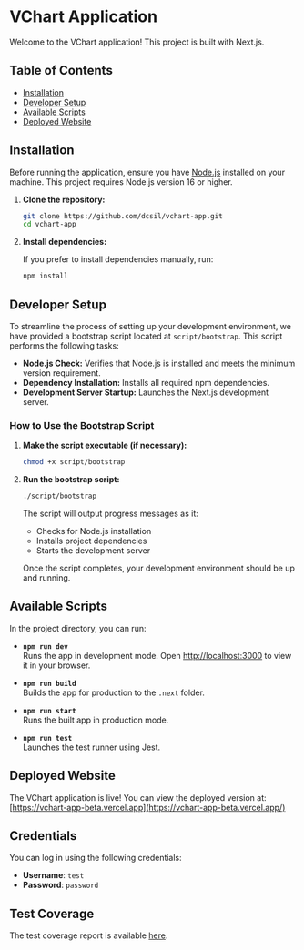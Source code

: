 # VChart Application

Welcome to the VChart application! This project is built with Next.js.

## Table of Contents

- [Installation](#installation)
- [Developer Setup](#developer-setup)
- [Available Scripts](#available-scripts)
- [Deployed Website](#deployed-website)

## Installation

Before running the application, ensure you have [Node.js](https://nodejs.org/) installed on your machine. This project requires Node.js version 16 or higher.

1. **Clone the repository:**

   ```bash
   git clone https://github.com/dcsil/vchart-app.git
   cd vchart-app
   ```

2. **Install dependencies:**

   If you prefer to install dependencies manually, run:

   ```bash
   npm install
   ```

## Developer Setup

To streamline the process of setting up your development environment, we have provided a bootstrap script located at `script/bootstrap`. This script performs the following tasks:

- **Node.js Check:** Verifies that Node.js is installed and meets the minimum version requirement.
- **Dependency Installation:** Installs all required npm dependencies.
- **Development Server Startup:** Launches the Next.js development server.

### How to Use the Bootstrap Script

1. **Make the script executable (if necessary):**

   ```bash
   chmod +x script/bootstrap
   ```

2. **Run the bootstrap script:**

   ```bash
   ./script/bootstrap
   ```

   The script will output progress messages as it:

   - Checks for Node.js installation
   - Installs project dependencies
   - Starts the development server

   Once the script completes, your development environment should be up and running.

## Available Scripts

In the project directory, you can run:

- **`npm run dev`**  
  Runs the app in development mode. Open [http://localhost:3000](http://localhost:3000) to view it in your browser.

- **`npm run build`**  
  Builds the app for production to the `.next` folder.

- **`npm run start`**  
  Runs the built app in production mode.

- **`npm run test`**  
  Launches the test runner using Jest.

## Deployed Website

The VChart application is live! You can view the deployed version at:
[https://vchart-app-beta.vercel.app](https://vchart-app-beta.vercel.app/)

## Credentials

You can log in using the following credentials:

- **Username**: `test`
- **Password**: `password`

## Test Coverage

The test coverage report is available [here](vchart-app/coverage/lcov-report/index.html).